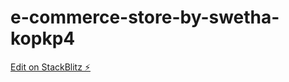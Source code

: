 # e-commerce-store-by-swetha-kopkp4

[Edit on StackBlitz ⚡️](https://stackblitz.com/edit/e-commerce-store-by-swetha-kopkp4)